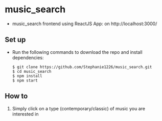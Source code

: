 # music_search
* music_search frontend using ReactJS App: on http://localhost:3000/

## Set up
- Run the following commands to download the repo and install dependencies:

    ```
    $ git clone https://github.com/Stephanie1226/music_search.git
    $ cd music_search
    $ npm install
    $ npm start
    ```
## How to
1. Simply click on a type (contemporary/classic) of music you are interested in

